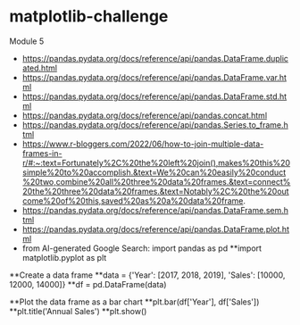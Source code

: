 # matplotlib-challenge
Module 5
* https://pandas.pydata.org/docs/reference/api/pandas.DataFrame.duplicated.html
* https://pandas.pydata.org/docs/reference/api/pandas.DataFrame.var.html
* https://pandas.pydata.org/docs/reference/api/pandas.DataFrame.std.html
* https://pandas.pydata.org/docs/reference/api/pandas.concat.html
* https://pandas.pydata.org/docs/reference/api/pandas.Series.to_frame.html
* https://www.r-bloggers.com/2022/06/how-to-join-multiple-data-frames-in-r/#:~:text=Fortunately%2C%20the%20left%20join(),makes%20this%20simple%20to%20accomplish.&text=We%20can%20easily%20conduct%20two,combine%20all%20three%20data%20frames.&text=connect%20the%20three%20data%20frames.&text=Notably%2C%20the%20outcome%20of%20this,saved%20as%20a%20data%20frame.
* https://pandas.pydata.org/docs/reference/api/pandas.DataFrame.sem.html
* https://pandas.pydata.org/docs/reference/api/pandas.DataFrame.plot.html
* from AI-generated Google Search: import pandas as pd
**import matplotlib.pyplot as plt

**Create a data frame
**data = {'Year': [2017, 2018, 2019], 'Sales': [10000, 12000, 14000]}
**df = pd.DataFrame(data)

**Plot the data frame as a bar chart
**plt.bar(df['Year'], df['Sales'])
**plt.title('Annual Sales')
**plt.show()
